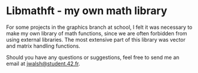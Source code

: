 # Libmathft - my own math library

For some projects in the graphics branch at school, I felt it was necessary to make my own library of math functions, since we are often forbidden from using external libraries.
The most extensive part of this library was vector and matrix handling functions.

Should you have any questions or suggestions, feel free to send me an email at jwalsh@student.42.fr.
